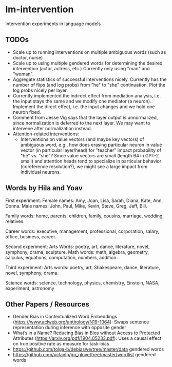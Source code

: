 # lm-intervention
Intervention experiments in language models


## TODOs
* Scale up to running interventions on multiple ambiguous words (such as doctor, nurse)
* Scale up to using multiple gendered words for determining the desired intervention (actor, actress, etc.) Currently only using "man" and "woman".
* Aggregate statistics of successful interventions nicely. Currently has the number of flips (and log probs) from "he" to "she" continuation. Plot the log probs nicely per layer. 
* Currently implemented the indirect effect from mediation analysis, i.e. the input stays the same and we modify one mediator (a neuron). Implement the direct effect, i.e. the input changes and we hold one neuron fixed. 
* Comment from Jesse Vig says that the layer output is unnormalized, since normalization is deferred to the next layer. We may want to intervene after normalization instead.
* Attention-related interventions:
	* Interventions on value vectors (and maybe key vectors) of ambiguous word, e.g., how does erasing particular neuron in value vector (in particular layer/head) for "teacher" impact probability of "he" vs. "she"? Since value vectors are small (length 64 in GPT-2 small) and attention heads tend to specialize in particular behavior (coreference resolution?), we might see a large impact from individual neurons.

## Words by Hila and Yoav

First experiment: Female names: Amy, Joan, Lisa, Sarah, Diana, Kate, Ann, Donna. Male names: John, Paul, Mike,
Kevin, Steve, Greg, Jeff, Bill. 

Family words: home, parents, children, family, cousins, marriage, wedding, relatives.


Career words: executive, management, professional, corporation, salary, office, business, career. 

Second experiment: Arts Words: poetry, art, dance, literature, novel, symphony, drama, sculpture. Math words: math, algebra, geometry, calculus, equations, computation, numbers, addition. 

Third experiment: Arts words: poetry, art, Shakespeare, dance, literature, novel, symphony, drama. 

Science words: science, technology, physics, chemistry, Einstein, NASA, experiment, astronomy


## Other Papers / Resources

* Gender Bias in Contextualized Word Embeddings (https://www.aclweb.org/anthology/N19-1064): Swaps sentence representation during inference with opposite gender
* What’s in a Name? Reducing Bias in Bios without Access to Protected Attributes (https://arxiv.org/pdf/1904.05233.pdf): Uses a causal effect on true positive rate as measure for task-bias
* https://github.com/tolga-b/debiaswe/tree/master/data gendered words
* https://github.com/uclanlp/gn_glove/tree/master/wordlist gendered words
